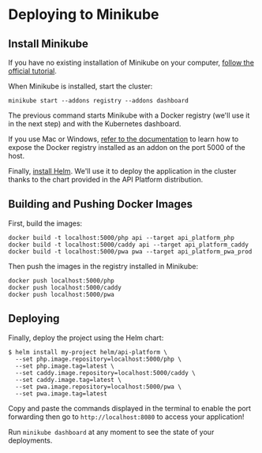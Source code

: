 # Deploying to Minikube

## Install Minikube

If you have no existing installation of Minikube on your computer, [follow the official tutorial](https://minikube.sigs.k8s.io/docs/start/).

When Minikube is installed, start the cluster:

```console
minikube start --addons registry --addons dashboard
```

The previous command starts Minikube with a Docker registry (we'll use it in the next step) and with the Kubernetes dashboard.

If you use Mac or Windows, [refer to the documentation](https://minikube.sigs.k8s.io/docs/handbook/registry/#docker-on-macos) to learn how to expose the Docker registry installed as an addon on the port 5000 of the host.

Finally, [install Helm](https://helm.sh/docs/intro/install/). We'll use it to deploy the application in the cluster thanks to the chart provided in the API Platform distribution.

## Building and Pushing Docker Images

First, build the images:

```console
docker build -t localhost:5000/php api --target api_platform_php
docker build -t localhost:5000/caddy api --target api_platform_caddy
docker build -t localhost:5000/pwa pwa --target api_platform_pwa_prod
```

Then push the images in the registry installed in Minikube:

```console
docker push localhost:5000/php
docker push localhost:5000/caddy
docker push localhost:5000/pwa
```

## Deploying

Finally, deploy the project using the Helm chart:

```console
$ helm install my-project helm/api-platform \
  --set php.image.repository=localhost:5000/php \
  --set php.image.tag=latest \
  --set caddy.image.repository=localhost:5000/caddy \
  --set caddy.image.tag=latest \
  --set pwa.image.repository=localhost:5000/pwa \
  --set pwa.image.tag=latest
```

Copy and paste the commands displayed in the terminal to enable the port forwarding then go to `http://localhost:8080` to access your application!

Run `minikube dashboard` at any moment to see the state of your deployments.
